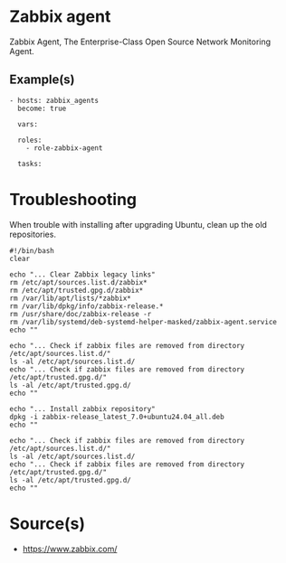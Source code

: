 # Zabbix agent
Zabbix Agent, The Enterprise-Class Open Source Network Monitoring Agent.


Example(s)
----------------
```
- hosts: zabbix_agents
  become: true

  vars:

  roles:
    - role-zabbix-agent

  tasks:
```
# Troubleshooting

When trouble with installing after upgrading Ubuntu, clean up the old repositories.
```
#!/bin/bash
clear

echo "... Clear Zabbix legacy links"
rm /etc/apt/sources.list.d/zabbix*
rm /etc/apt/trusted.gpg.d/zabbix*
rm /var/lib/apt/lists/*zabbix*
rm /var/lib/dpkg/info/zabbix-release.*
rm /usr/share/doc/zabbix-release -r
rm /var/lib/systemd/deb-systemd-helper-masked/zabbix-agent.service
echo ""

echo "... Check if zabbix files are removed from directory /etc/apt/sources.list.d/"
ls -al /etc/apt/sources.list.d/
echo "... Check if zabbix files are removed from directory /etc/apt/trusted.gpg.d/"
ls -al /etc/apt/trusted.gpg.d/
echo ""

echo "... Install zabbix repository"
dpkg -i zabbix-release_latest_7.0+ubuntu24.04_all.deb
echo ""

echo "... Check if zabbix files are removed from directory /etc/apt/sources.list.d/"
ls -al /etc/apt/sources.list.d/
echo "... Check if zabbix files are removed from directory /etc/apt/trusted.gpg.d/"
ls -al /etc/apt/trusted.gpg.d/
echo ""
```

# Source(s)
- https://www.zabbix.com/
